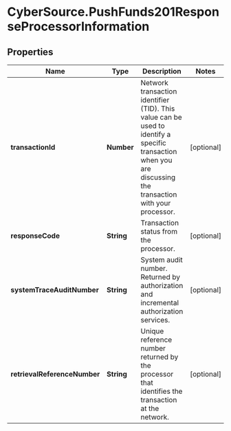 # CyberSource.PushFunds201ResponseProcessorInformation

## Properties
Name | Type | Description | Notes
------------ | ------------- | ------------- | -------------
**transactionId** | **Number** | Network transaction identifier (TID). This value can be used to identify a specific transaction when you are discussing the transaction with your processor.  | [optional] 
**responseCode** | **String** | Transaction status from the processor.  | [optional] 
**systemTraceAuditNumber** | **String** | System audit number. Returned by authorization and incremental authorization services.  | [optional] 
**retrievalReferenceNumber** | **String** | Unique reference number returned by the processor that identifies the transaction at the network.  | [optional] 


